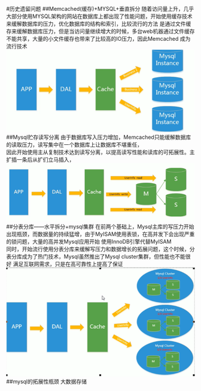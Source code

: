 #历史遗留问题
##Memcached(缓存)+MYSQL+垂直拆分
随着访问量上升，几乎大部分使用MYSQL架构的网站在数据库上都出现了性能问题，开始使用缓存技术来缓解数据库的压力，优化数据库的结构和索引，比较流行的方法
是通过文件缓存来缓解数据库压力，但是当访问量继续增大的时候，多台web机器通过文件缓存不能共享，大量的小文件缓存也带来了比较高的IO压力，因此Memcached
成为流行技术      
![memcached](images/数据库/memcached.PNG)
##Mysql贮存读写分离
由于数据库写入压力增加，Memcached只能缓解数据库的读取压力，读写集中在一个数据库上让数据库不堪重任，     
因此开始使用主从复制技术达到读写分离，以提高读写性能和读库的可拓展性。主扩插一条后从扩们立马插入，
![读写分离](images/数据库/读写分离.PNG)
##分表分库——水平拆分+mysql集群
在前两个基础上，Mysql主库的写压力开始出现瓶颈，而数据量的持续猛增，由于MyISAM使用表锁，在高并发下会出现严重的锁问题，大量的高并发Mysql应用开始
使用InnoDB引擎代替MyISAM     
同时，开始流行使用分表分库来缓解写压力和数据增长的拓展问题，这个时候，分表分库成为了热门技术，Mysql虽然推出了Mysql cluster集群，但性能也不能很好
满足互联网需求，只是在高可靠性上提高了保证    
![mysqlcluster](images/数据库/mysqlcluster.PNG)
##mysql的拓展性瓶颈
大数据存储